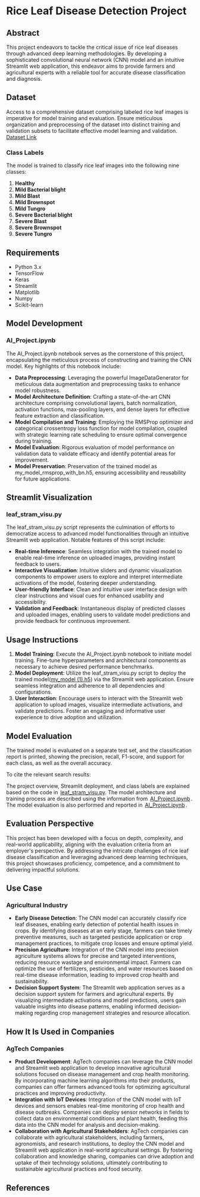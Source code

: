 # Rice Leaf Disease Detection Project

## Abstract
This project endeavors to tackle the critical issue of rice leaf diseases through advanced deep learning methodologies. By developing a sophisticated convolutional neural network (CNN) model and an intuitive Streamlit web application, this endeavor aims to provide farmers and agricultural experts with a reliable tool for accurate disease classification and diagnosis.

## Dataset
Access to a comprehensive dataset comprising labeled rice leaf images is imperative for model training and evaluation. Ensure meticulous organization and preprocessing of the dataset into distinct training and validation subsets to facilitate effective model learning and validation.
[Dataset Link](https://www.kaggle.com/datasets/isaacritharson/severity-based-rice-leaf-diseases-dataset)

### Class Labels

The model is trained to classify rice leaf images into the following nine classes:

1. ⁠**⁠Healthy**
2. ⁠**⁠Mild Bacterial blight**
3. ⁠**⁠Mild Blast**
4. ⁠**⁠Mild Brownspot**
5. ⁠**⁠Mild Tungro**
6. ⁠**⁠Severe Bacterial blight**
7. ⁠**⁠Severe Blast**
8. ⁠**⁠Severe Brownspot**
9. ⁠**⁠Severe Tungro**

## Requirements
- Python 3.x
- TensorFlow
- Keras
- Streamlit
- Matplotlib
- Numpy
- Scikit-learn

## Model Development

### AI_Project.ipynb
The AI_Project.ipynb notebook serves as the cornerstone of this project, encapsulating the meticulous process of constructing and training the CNN model. Key highlights of this notebook include:

- **Data Preprocessing**: Leveraging the powerful ImageDataGenerator for meticulous data augmentation and preprocessing tasks to enhance model robustness.
- **Model Architecture Definition**: Crafting a state-of-the-art CNN architecture comprising convolutional layers, batch normalization, activation functions, max-pooling layers, and dense layers for effective feature extraction and classification.
- **Model Compilation and Training**: Employing the RMSProp optimizer and categorical crossentropy loss function for model compilation, coupled with strategic learning rate scheduling to ensure optimal convergence during training.
- **Model Evaluation**: Rigorous evaluation of model performance on validation data to validate efficacy and identify potential areas for improvement.
- **Model Preservation**: Preservation of the trained model as my_model_rmsprop_with_bn.h5, ensuring accessibility and reusability for future applications.

## Streamlit Visualization

### leaf_stram_visu.py
The leaf_stram_visu.py script represents the culmination of efforts to democratize access to advanced model functionalities through an intuitive Streamlit web application. Notable features of this script include:

- **Real-time Inference**: Seamless integration with the trained model to enable real-time inference on uploaded images, providing instant feedback to users.
- **Interactive Visualization**: Intuitive sliders and dynamic visualization components to empower users to explore and interpret intermediate activations of the model, fostering deeper understanding.
- **User-friendly Interface**: Clean and intuitive user interface design with clear instructions and visual cues for enhanced usability and accessibility.
- **Validation and Feedback**: Instantaneous display of predicted classes and uploaded images, enabling users to validate model predictions and provide feedback for continuous improvement.

## Usage Instructions

1. **Model Training**: Execute the AI_Project.ipynb notebook to initiate model training. Fine-tune hyperparameters and architectural components as necessary to achieve desired performance benchmarks.
2. **Model Deployment**: Utilize the leaf_stram_visu.py script to deploy the trained model([my_model (1).h5](https://github.com/anchitha1309/Rice_Leaf_Disease-Detection_streamlit/blob/main/my_model%20(1).h5)) via the Streamlit web application. Ensure seamless integration and adherence to all dependencies and configurations.
3. **User Interaction**: Encourage users to interact with the Streamlit web application to upload images, visualize intermediate activations, and validate predictions. Foster an engaging and informative user experience to drive adoption and utilization.

## Model Evaluation

The trained model is evaluated on a separate test set, and the classification report is printed, showing the precision, recall, F1-score, and support for each class, as well as the overall accuracy.

To cite the relevant search results:

The project overview, Streamlit deployment, and class labels are explained based on the code in  [leaf_stram_visu.py](https://github.com/anchitha1309/Rice_Leaf_Disease-Detection_streamlit/blob/main/leaf_stram_visu.py)⁠. The model architecture and training process are described using the information from ⁠ [AI_Project.ipynb](https://github.com/anchitha1309/Rice_Leaf_Disease-Detection_streamlit/blob/main/AI_Project.ipynb) ⁠. The model evaluation is also performed and reported in ⁠ [AI_Project.ipynb](https://github.com/anchitha1309/Rice_Leaf_Disease-Detection_streamlit/blob/main/AI_Project.ipynb) .

## Evaluation Perspective
This project has been developed with a focus on depth, complexity, and real-world applicability, aligning with the evaluation criteria from an employer's perspective. By addressing the intricate challenges of rice leaf disease classification and leveraging advanced deep learning techniques, this project showcases proficiency, competence, and a commitment to delivering impactful solutions.

## Use Case

### Agricultural Industry
- **Early Disease Detection**: The CNN model can accurately classify rice leaf diseases, enabling early detection of potential health issues in crops. By identifying diseases at an early stage, farmers can take timely preventive measures, such as targeted pesticide application or crop management practices, to mitigate crop losses and ensure optimal yield.
- **Precision Agriculture**: Integration of the CNN model into precision agriculture systems allows for precise and targeted interventions, reducing resource wastage and environmental impact. Farmers can optimize the use of fertilizers, pesticides, and water resources based on real-time disease information, leading to improved crop health and sustainability.
- **Decision Support System**: The Streamlit web application serves as a decision support system for farmers and agricultural experts. By visualizing intermediate activations and model predictions, users gain valuable insights into disease patterns, enabling informed decision-making regarding crop management strategies and resource allocation.

## How It Is Used in Companies

### AgTech Companies
- **Product Development**: AgTech companies can leverage the CNN model and Streamlit web application to develop innovative agricultural solutions focused on disease management and crop health monitoring. By incorporating machine learning algorithms into their products, companies can offer farmers advanced tools for optimizing agricultural practices and improving productivity.
- **Integration with IoT Devices**: Integration of the CNN model with IoT devices and sensors enables real-time monitoring of crop health and disease outbreaks. Companies can deploy sensor networks in fields to collect data on environmental conditions and plant health, feeding this data into the CNN model for analysis and decision-making.
- **Collaboration with Agricultural Stakeholders**: AgTech companies can collaborate with agricultural stakeholders, including farmers, agronomists, and research institutions, to deploy the CNN model and Streamlit web application in real-world agricultural settings. By fostering collaboration and knowledge sharing, companies can drive adoption and uptake of their technology solutions, ultimately contributing to sustainable agricultural practices and food security.

## References
